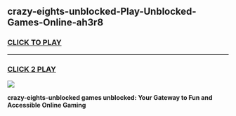 
## crazy-eights-unblocked-Play-Unblocked-Games-Online-ah3r8
<h3>
<a href="https://premium76.site?title=crazy-eights-unblocked&ref=25A">CLICK TO PLAY</a></h3>
<hr>

<h3>
<a href="https://premium76.site?title=crazy-eights-unblocked&ref=25A">CLICK 2 PLAY</a>
  
</h3>

<a href="https://premium76.site?title=crazy-eights-unblocked&ref=25A"><img src="https://clearcache.store/games.png"></a>


**crazy-eights-unblocked games unblocked: Your Gateway to Fun and Accessible Online Gaming**
